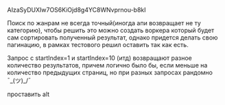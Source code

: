 AIzaSyDUXIw7OS6KiOjd8g4YC8WNvprnou-b8kI

Поиск по жанрам не всегда точный(иногда апи возвращает не ту категорию), чтобы решить это можно создать воркера который будет сам сортировать полученный результат, однако придется делать свою пагинацию, в рамках тестового решил оставить так как есть.

Запрос с startIndex=1 и startIndex=10 (итд) возвращают разное количество результатов, причем логично было бы, если меньше на количество предыдущих страниц, но при разных запросах рандомно ¯\_(ツ)_/¯


проставить alt
